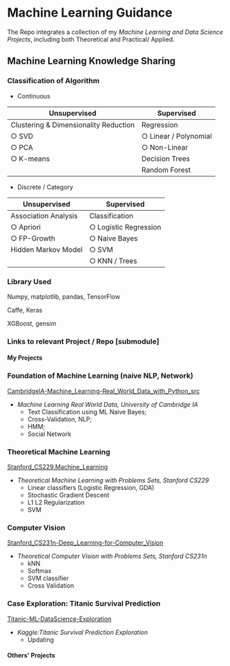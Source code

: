 # Machine Learning Guidance

The Repo integrates a collection of my *Machine Learning and Data Science Projects*, including both Theoretical and Practical/ Applied.

## Machine Learning Knowledge Sharing

### Classification of Algorithm

- Continuous

| Unsupervised                          | Supervised             |
| ------------------------------------- | ---------------------- |
| Clustering & Dimensionality Reduction | Regression             |
| ○ SVD                                | ○ Linear / Polynomial |
| ○ PCA                                | ○ Non-Linear          |
| ○ K-means                            | Decision Trees         |
|                                       | Random Forest          |

- Discrete / Category

| Unsupervised         | Supervised             |
| -------------------- | ---------------------- |
| Association Analysis | Classification         |
| ○ Apriori           | ○ Logistic Regression |
| ○ FP-Growth         | ○ Naive Bayes         |
| Hidden Markov Model  | ○ SVM                 |
|                      | ○ KNN / Trees         |

### Library Used

Numpy, matplotlib, pandas, TensorFlow

Caffe, Keras

XGBoost, gensim

### Links to relevant Project / Repo [submodule]

#### My Projects

### Foundation of Machine Learning (naive NLP, Network)

[CambridgeIA-Machine_Learning-Real_World_Data_with_Python_src](https://github.com/PeterHUistyping/Machine_Learning-Real_World_Data)

- *Machine Learning Real World Data, University of Cambridge IA*
  - Text Classification using ML Naive Bayes;
  - Cross-Validation, NLP;
  - HMM;
  - Social Network

### Theoretical Machine Learning

[Stanford_CS229.Machine_Learning](https://github.com/PeterHUistyping/Stanford_CS229.Machine_Learning)

- *Theoretical Machine Learning with Problems Sets, Stanford CS229*
  - Linear classifiers (Logistic Regression, GDA)
  - Stochastic Gradient Descent
  - L1 L2 Regularization
  - SVM

### Computer Vision

[Stanford_CS231n-Deep_Learning-for-Computer_Vision](https://github.com/PeterHUistyping/Stanford_CS231n-Deep_Learning-for-Computer_Vision/)

- *Theoretical Computer Vision with Problems Sets, Stanford CS231n*
  - kNN
  - Softmax
  - SVM classifier
  - Cross Validation

### Case Exploration: Titanic Survival Prediction

[Titanic-ML-DataScience-Exploration](https://github.com/PeterHUistyping/Titanic-ML-DataScience-Exploration/)

- *Kaggle:Titanic Survival Prediction Exploration*
  - Updating

#### Others' Projects
